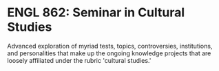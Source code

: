 # ENGL 862: Seminar in Cultural Studies

Advanced exploration of myriad tests, topics, controversies, institutions, and personalities that make up the ongoing knowledge projects that are loosely affiliated under the rubric 'cultural studies.'